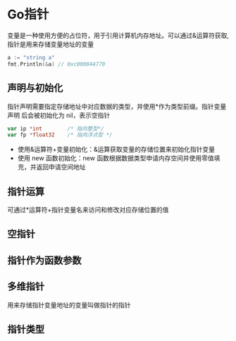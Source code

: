 # Go指针

变量是一种使用方便的占位符，用于引用计算机内存地址。可以通过&运算符获取, 指针是用来存储变量地址的变量

```go
a := "string a"
fmt.Println(&a) // 0xc000044770
```

## 声明与初始化

指针声明需要指定存储地址中对应数据的类型，并使用*作为类型前缀。指针变量声明
后会被初始化为 nil，表示空指针

```go
var ip *int        /* 指向整型*/
var fp *float32    /* 指向浮点型 */
```

+ 使用&运算符+变量初始化：&运算获取变量的存储位置来初始化指针变量
+ 使用 new 函数初始化：new 函数根据数据类型申请内存空间并使用零值填充，并返回申请空间地址

## 指针运算

可通过*运算符+指针变量名来访问和修改对应存储位置的值

## 空指针

## 指针作为函数参数

## 多维指针

用来存储指针变量地址的变量叫做指针的指针

## 指针类型
